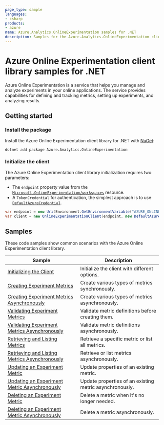 ```yaml
---
page_type: sample
languages:
- csharp
products:
- azure
name: Azure.Analytics.OnlineExperimentation samples for .NET
description: Samples for the Azure.Analytics.OnlineExperimentation client library
---
```


# Azure Online Experimentation client library samples for .NET

Azure Online Experimentation is a service that helps you manage and analyze experiments in your online applications. The service provides capabilities for defining and tracking metrics, setting up experiments, and analyzing results.

## Getting started

### Install the package

Install the Azure Online Experimentation client library for .NET with [NuGet](https://www.nuget.org/):

```dotnetcli
dotnet add package Azure.Analytics.OnlineExperimentation
```

### Initialize the client

The Azure Online Experimentation client library initialization requires two parameters:

- The `endpoint` property value from the [`Microsoft.OnlineExperimentation/workspaces`](https://learn.microsoft.com/azure/templates/microsoft.onlineexperimentation/workspaces) resource.
- A `TokenCredential` for authentication, the simplest approach is to use [`DefaultAzureCredential`](https://learn.microsoft.com/dotnet/api/azure.identity.defaultazurecredential).

```C# Snippet:OnlineExperimentation_InitializeClient
var endpoint = new Uri(Environment.GetEnvironmentVariable("AZURE_ONLINEEXPERIMENTATION_ENDPOINT"));
var client = new OnlineExperimentationClient(endpoint, new DefaultAzureCredential());
```

## Samples

These code samples show common scenarios with the Azure Online Experimentation client library.

| Sample | Description |
|--------|-------------|
| [Initializing the Client](https://github.com/Azure/azure-sdk-for-net/tree/main/sdk/onlineexperimentation/Azure.Analytics.OnlineExperimentation/samples/Sample1_InitializeClient.md) | Initialize the client with different options. |
| [Creating Experiment Metrics](https://github.com/Azure/azure-sdk-for-net/tree/main/sdk/onlineexperimentation/Azure.Analytics.OnlineExperimentation/samples/Sample2_CreateExperimentMetricsAsync.md) | Create various types of metrics synchronously. |
| [Creating Experiment Metrics Asynchronously](https://github.com/Azure/azure-sdk-for-net/tree/main/sdk/onlineexperimentation/Azure.Analytics.OnlineExperimentation/samples/Sample2_CreateExperimentMetricsAsync.md) | Create various types of metrics asynchronously. |
| [Validating Experiment Metrics](https://github.com/Azure/azure-sdk-for-net/tree/main/sdk/onlineexperimentation/Azure.Analytics.OnlineExperimentation/samples/Sample3_ValidateExperimentMetrics.md) | Validate metric definitions before creating them. |
| [Validating Experiment Metrics Asynchronously](https://github.com/Azure/azure-sdk-for-net/tree/main/sdk/onlineexperimentation/Azure.Analytics.OnlineExperimentation/samples/Sample3_ValidateExperimentMetricsAsync.md) | Validate metric definitions asynchronously. |
| [Retrieving and Listing Metrics](https://github.com/Azure/azure-sdk-for-net/tree/main/sdk/onlineexperimentation/Azure.Analytics.OnlineExperimentation/samples/Sample4_RetrieveAndListMetrics.md) | Retrieve a specific metric or list all metrics. |
| [Retrieving and Listing Metrics Asynchronously](https://github.com/Azure/azure-sdk-for-net/tree/main/sdk/onlineexperimentation/Azure.Analytics.OnlineExperimentation/samples/Sample4_RetrieveAndListMetricsAsync.md) | Retrieve or list metrics asynchronously. |
| [Updating an Experiment Metric](https://github.com/Azure/azure-sdk-for-net/tree/main/sdk/onlineexperimentation/Azure.Analytics.OnlineExperimentation/samples/Sample5_UpdateExperimentMetrics.md) | Update properties of an existing metric. |
| [Updating an Experiment Metric Asynchronously](https://github.com/Azure/azure-sdk-for-net/tree/main/sdk/onlineexperimentation/Azure.Analytics.OnlineExperimentation/samples/Sample5_UpdateExperimentMetricsAsync.md) | Update properties of an existing metric asynchronously. |
| [Deleting an Experiment Metric](https://github.com/Azure/azure-sdk-for-net/tree/main/sdk/onlineexperimentation/Azure.Analytics.OnlineExperimentation/samples/Sample6_DeleteExperimentMetric.md) | Delete a metric when it's no longer needed. |
| [Deleting an Experiment Metric Asynchronously](https://github.com/Azure/azure-sdk-for-net/tree/main/sdk/onlineexperimentation/Azure.Analytics.OnlineExperimentation/samples/Sample6_DeleteExperimentMetricAsync.md) | Delete a metric asynchronously. |
